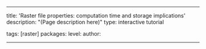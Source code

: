 ---

title: 'Raster file properties: computation time and storage implications'
description: "(Page description here)"
type: interactive tutorial

tags: [raster]
packages: 
level: 
author: 

---